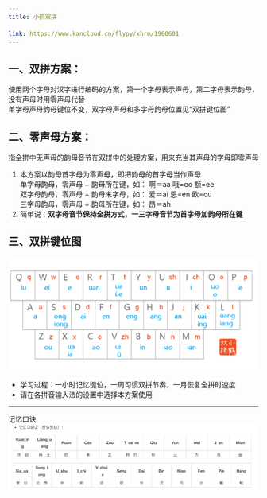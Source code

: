 ```yaml
---
title: 小鹤双拼

link: https://www.kancloud.cn/flypy/xhrm/1960601
---
```


## 一、双拼方案：  
使用两个字母对汉字进行编码的方案，第一个字母表示声母，第二字母表示韵母，没有声母时用零声母代替  
单字母声母韵母键位不变，双字母声母和多字母韵母位置见“双拼键位图”

## 二、零声母方案：  
指全拼中无声母的韵母音节在双拼中的处理方案，用来充当其声母的字母即零声母

1.  本方案以韵母首字母为零声母，即把韵母的首字母当作声母  
    单字母韵母，零声母 + 韵母所在键，如： 啊＝aa 哦=oo 额=ee  
    双字母韵母，零声母 + 韵母末字母，如： 爱＝ai 恩=en 欧=ou  
    三字母韵母，零声母 + 韵母所在键，如： 昂＝ah
2.  简单说：**双字母音节保持全拼方式，一三字母音节为首字母加韵母所在键**

## 三、双拼键位图

![小鹤双拼hejp](./_images/小鹤双拼hejp.png)


-   学习过程：一小时记忆键位，一周习惯双拼节奏，一月恢复全拼时速度
-   请在各拼音输入法的设置中选择本方案使用
---
记忆口诀
![记忆口诀](./_images/记忆口诀.png)
